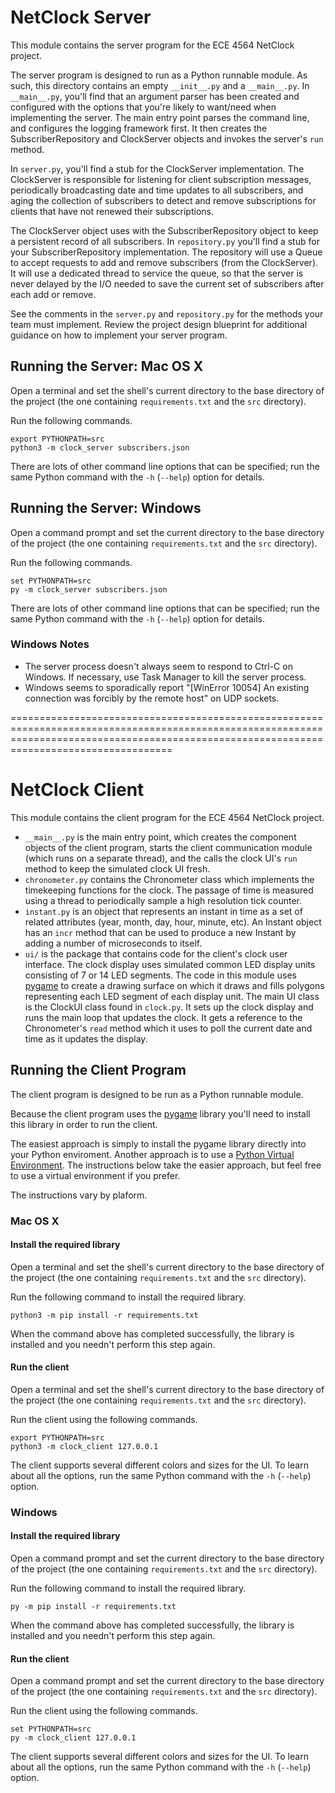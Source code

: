 NetClock Server
===============

This module contains the server program for the ECE 4564 NetClock project.

The server program is designed to run as a Python runnable module. As
such, this directory contains an empty `__init__.py` and a `__main__.py`.
In `__main__.py`, you'll find that an argument parser has been created
and configured with the options that you're likely to want/need when
implementing the server. The main entry point parses the command line,
and configures the logging framework first. It then creates the
SubscriberRepository and ClockServer objects and invokes the server's
`run` method.

In `server.py`, you'll find a stub for the ClockServer implementation.
The ClockServer is responsible for listening for client subscription
messages, periodically broadcasting date and time updates to all 
subscribers, and aging the collection of subscribers to detect and
remove subscriptions for clients that have not renewed their subscriptions.

The ClockServer object uses with the SubscriberRepository object
to keep a persistent record of all subscribers. In `repository.py` you'll
find a stub for your SubscriberRepository implementation. The repository
will use a Queue to accept requests to add and remove subscribers (from
the ClockServer). It will use a dedicated thread to service the queue, so
that the server is never delayed by the I/O needed to save the current
set of subscribers after each add or remove.

See the comments in the `server.py` and `repository.py` for the methods 
your team must implement. Review the project design blueprint for additional 
guidance on how to implement your server program.


Running the Server: Mac OS X
----------------------------

Open a terminal and set the shell's current directory to the base directory of
the project (the one containing `requirements.txt` and the `src` directory).

Run the following commands.
```
export PYTHONPATH=src
python3 -m clock_server subscribers.json
```

There are lots of other command line options that can be specified; run the
same Python command with the `-h` (`--help`) option for details.

Running the Server: Windows
---------------------------

Open a command prompt and set the current directory to the base directory of
the project (the one containing `requirements.txt` and the `src` directory).

Run the following commands.
```
set PYTHONPATH=src
py -m clock_server subscribers.json
```

There are lots of other command line options that can be specified; run the
same Python command with the `-h` (`--help`) option for details.

### Windows Notes
* The server process doesn't always seem to respond to Ctrl-C on Windows. If
  necessary, use Task Manager to kill the server process.
* Windows seems to sporadically report "[WinError 10054] An existing connection 
  was forcibly by the remote host" on UDP sockets.

==============================================================================================================================================================================================


NetClock Client
===============

This module contains the client program for the ECE 4564 NetClock project.


* `__main__.py` is the main entry point, which creates the component objects
  of the client program, starts the client communication module (which runs
  on a separate thread), and the calls the clock UI's `run` method to keep
  the simulated clock UI fresh.
* `chronometer.py` contains the Chronometer class which implements the
  timekeeping functions for the clock. The passage of time is measured using
  a thread to periodically sample a high resolution tick counter.
* `instant.py` is an object that represents an instant in time as a 
  set of related attributes (year, month, day, hour, minute, etc). An 
  Instant object has an `incr` method that can be used to produce a new 
  Instant by adding a number of microseconds to itself.
* `ui/` is the package that contains code for the client's clock user 
  interface. The clock display uses simulated common LED display units 
  consisting of 7 or 14 LED segments. The code in this module uses
  [pygame](https://pygame.org) to create a drawing surface on which it draws
  and fills polygons representing each LED segment of each display unit. The 
  main UI class is the ClockUI class found in `clock.py`. It sets up the clock
  display and runs the main loop that updates the clock. It gets a reference
  to the Chronometer's `read` method which it uses to poll the current date
  and time as it updates the display.


Running the Client Program
--------------------------

The client program is designed to be run as a Python runnable module.

Because the client program uses the [pygame](https://pygame.org) library
you'll need to install this library in order to run the client. 

The easiest approach is simply to install the pygame library directly into your Python enviroment. Another approach is to use a [Python Virtual Environment](https://docs.python.org/3/tutorial/venv.html). The instructions below take
the easier approach, but feel free to use a virtual environment if you prefer.

The instructions vary by plaform.

### Mac OS X

#### Install the required library

Open a terminal and set the shell's current directory to the base directory of
the project (the one containing `requirements.txt` and the `src` directory).

Run the following command to install the required library.
```
python3 -m pip install -r requirements.txt
```

When the command above has completed successfully, the library is installed and
you needn't perform this step again.

#### Run the client

Open a terminal and set the shell's current directory to the base directory of
the project (the one containing `requirements.txt` and the `src` directory).

Run the client using the following commands.
```
export PYTHONPATH=src
python3 -m clock_client 127.0.0.1
```

The client supports several different colors and sizes for the UI. To learn 
about all the options, run the same Python command with the `-h` (`--help`) 
option.

### Windows

#### Install the required library

Open a command prompt and set the current directory to the base directory of
the project (the one containing `requirements.txt` and the `src` directory).

Run the following command to install the required library.
```
py -m pip install -r requirements.txt
```

When the command above has completed successfully, the library is installed and
you needn't perform this step again.

#### Run the client

Open a command prompt and set the current directory to the base directory of
the project (the one containing `requirements.txt` and the `src` directory).

Run the client using the following commands.
```
set PYTHONPATH=src
py -m clock_client 127.0.0.1
```

The client supports several different colors and sizes for the UI. To learn 
about all the options, run the same Python command with the `-h` (`--help`) 
option.

